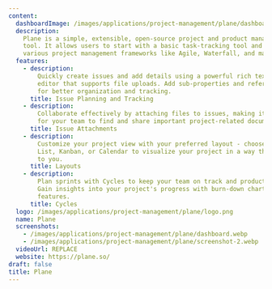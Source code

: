 ```yaml
---
content:
  dashboardImage: /images/applications/project-management/plane/dashboard.webp
  description:
    Plane is a simple, extensible, open-source project and product management
    tool. It allows users to start with a basic task-tracking tool and gradually adopt
    various project management frameworks like Agile, Waterfall, and many more.
  features:
    - description:
        Quickly create issues and add details using a powerful rich text
        editor that supports file uploads. Add sub-properties and references to issues
        for better organization and tracking.
      title: Issue Planning and Tracking
    - description:
        Collaborate effectively by attaching files to issues, making it easy
        for your team to find and share important project-related documents.
      title: Issue Attachments
    - description:
        Customize your project view with your preferred layout - choose from
        List, Kanban, or Calendar to visualize your project in a way that makes sense
        to you.
      title: Layouts
    - description:
        Plan sprints with Cycles to keep your team on track and productive.
        Gain insights into your project's progress with burn-down charts and other useful
        features.
      title: Cycles
  logo: /images/applications/project-management/plane/logo.png
  name: Plane
  screenshots:
    - /images/applications/project-management/plane/dashboard.webp
    - /images/applications/project-management/plane/screenshot-2.webp
  videoUrl: REPLACE
  website: https://plane.so/
draft: false
title: Plane
---
```

